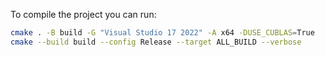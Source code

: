 To compile the project you can run:
```bash
cmake . -B build -G "Visual Studio 17 2022" -A x64 -DUSE_CUBLAS=True
cmake --build build --config Release --target ALL_BUILD --verbose
```